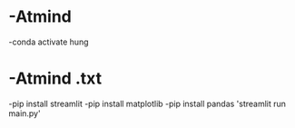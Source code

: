 # -Atmind
-conda activate hung
# -Atmind .txt
-pip install streamlit 
-pip install matplotlib
-pip install pandas
'streamlit run main.py'